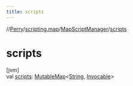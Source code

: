 ```yaml
---
title: scripts
---
```

//[Perry](../../../index.html)/[scripting.map](../index.html)/[MapScriptManager](index.html)/[scripts](scripts.html)



# scripts



[jvm]\
val [scripts](scripts.html): [MutableMap](https://kotlinlang.org/api/latest/jvm/stdlib/kotlin.collections/-mutable-map/index.html)&lt;[String](https://kotlinlang.org/api/latest/jvm/stdlib/kotlin/-string/index.html), [Invocable](https://docs.oracle.com/javase/8/docs/api/javax/script/Invocable.html)&gt;





